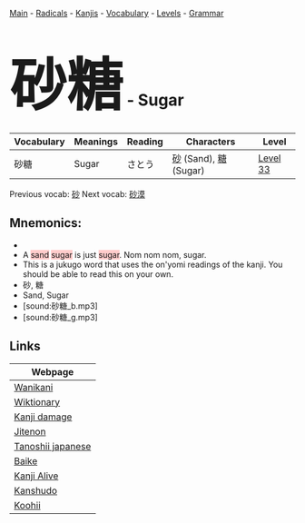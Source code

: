 <style> bigfont {font-size: 100px}</style>
[Main](../README.md) -
[Radicals](../radicals.md) -
[Kanjis](../kanjis.md) -
[Vocabulary](../vocabulary.md) -
[Levels](../levels.md) -
[Grammar](../grammar.md)
# <bigfont> 砂糖</bigfont> - Sugar 

| Vocabulary | Meanings | Reading | Characters | Level |
| --- | --- | --- | --- | --- |
| 砂糖 | Sugar | さとう |  [砂](../kanjis/砂.md) (Sand), [糖](../kanjis/糖.md) (Sugar) | [Level 33](../levels/wk_level33.md) |

Previous vocab: [砂](砂.md) Next vocab: [砂漠](砂漠.md) 

## Mnemonics:

* 
* A <span style="background-color:#ffcccb"> sand</span> <span style="background-color:#ffcccb"> sugar</span> is just <span style="background-color:#ffcccb"> sugar</span>.  Nom nom nom, sugar.
* This is a jukugo word that uses the on'yomi readings of the kanji. You should be able to read this on your own.
* 砂, 糖
* Sand, Sugar
* [sound:砂糖_b.mp3]
* [sound:砂糖_g.mp3]


## Links 

| Webpage |
| --- |
| [Wanikani          ](https://www.wanikani.com/kanji/砂糖) |
| [Wiktionary        ](https://en.wiktionary.org/wiki/砂糖) |
| [Kanji damage      ](http://www.kanjidamage.com/kanji/search?utf8=✓&q=砂糖) |
| [Jitenon           ](https://jitenon.com/kanji/砂糖) |
| [Tanoshii japanese ](https://www.tanoshiijapanese.com/dictionary/kanji.cfm?k=砂糖) |
| [Baike             ](https://baike.baidu.com/item/砂糖) |
| [Kanji Alive       ](https://app.kanjialive.com/砂糖) |
| [Kanshudo          ](https://www.kanshudo.com/searchmn?q=砂糖) |
| [Koohii            ](https://kanji.koohii.com/study/kanji/砂糖) |
